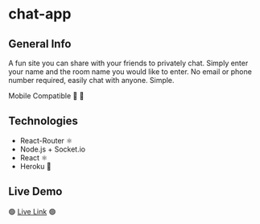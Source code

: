 # chat-app

## General Info

A fun site you can share with your friends to privately chat. Simply enter your name and the room name you would like to enter. No email or phone number required, easily chat with anyone. Simple.

Mobile Compatible 📱 🚀

## Technologies

- React-Router ⚛️
- Node.js + Socket.io
- React ⚛️
- Heroku 👾

## Live Demo

🟢 [Live Link](https://chat-app-f704b.web.app) 🟢
